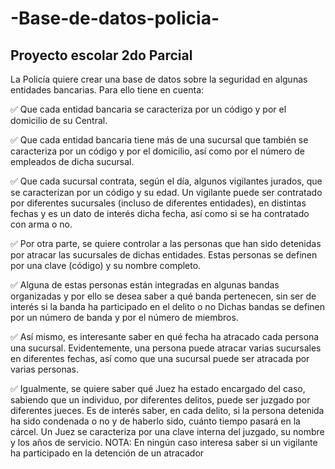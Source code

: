 # -Base-de-datos-policia-
## Proyecto escolar 2do Parcial

La Policía quiere crear una base de datos sobre la seguridad en algunas entidades bancarias. Para ello
tiene en cuenta:

✅ Que cada entidad bancaria se caracteriza por un código y por el domicilio de su Central.
 
✅ Que cada entidad bancaria tiene más de una sucursal que también se caracteriza por un código y por
el domicilio, así como por el número de empleados de dicha sucursal.

✅ Que cada sucursal contrata, según el día, algunos vigilantes jurados, que se caracterizan por un
código y su edad. Un vigilante puede ser contratado por diferentes sucursales (incluso de diferentes
entidades), en distintas fechas y es un dato de interés dicha fecha, así como si se ha contratado con
arma o no.

✅ Por otra parte, se quiere controlar a las personas que han sido detenidas por atracar las sucursales de
dichas entidades. Estas personas se definen por una clave (código) y su nombre completo.

✅ Alguna de estas personas están integradas en algunas bandas organizadas y por ello se desea saber a
qué banda pertenecen, sin ser de interés si la banda ha participado en el delito o no Dichas bandas se
definen por un número de banda y por el número de miembros.

✅ Así mismo, es interesante saber en qué fecha ha atracado cada persona una sucursal. Evidentemente,
una persona puede atracar varias sucursales en diferentes fechas, así como que una sucursal puede
ser atracada por varias personas.

✅ Igualmente, se quiere saber qué Juez ha estado encargado del caso, sabiendo que un individuo, por
diferentes delitos, puede ser juzgado por diferentes jueces. Es de interés saber, en cada delito, si la
persona detenida ha sido condenada o no y de haberlo sido, cuánto tiempo pasará en la cárcel. Un
Juez se caracteriza por una clave interna del juzgado, su nombre y los años de servicio.
NOTA: En ningún caso interesa saber si un vigilante ha participado en la detención de un atracador
